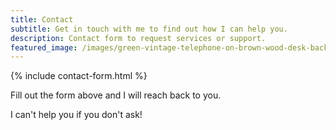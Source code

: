 ```yaml
---
title: Contact
subtitle: Get in touch with me to find out how I can help you.
description: Contact form to request services or support.
featured_image: /images/green-vintage-telephone-on-brown-wood-desk-background_BwJxPaeu3Gx.jpg
---
```


{% include contact-form.html %}

Fill out the form above and I will reach back to you.

I can't help you if you don't ask!
